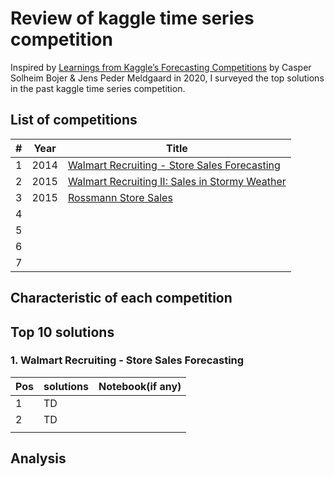 # Review of kaggle time series competition

Inspired by [Learnings from Kaggle’s Forecasting Competitions](https://arxiv.org/pdf/2009.07701.pdf) 
by Casper Solheim Bojer & Jens Peder Meldgaard in 2020, I surveyed the top solutions in the past kaggle time series
competition.


<!-- START doctoc -->
<!-- END doctoc -->

## List of competitions

| #   | Year | Title                                                                                                                 |
|-----|------|-----------------------------------------------------------------------------------------------------------------------|
| 1   | 2014 | [Walmart Recruiting - Store Sales Forecasting](https://www.kaggle.com/c/walmart-recruiting-store-sales-forecasting)   |
| 2   | 2015 | [Walmart Recruiting II: Sales in Stormy Weather](https://www.kaggle.com/c/walmart-recruiting-sales-in-stormy-weather) |
| 3   | 2015 | [Rossmann Store Sales](https://www.kaggle.com/c/rossmann-store-sales)                                                                                              |
| 4   |      |                                                                                                                       |
| 5   |      |                                                                                                                       |
| 6   |      |                                                                                                                       |
| 7   |      |                                                                                                                       |


## Characteristic of each competition

## Top 10 solutions

### 1. Walmart Recruiting - Store Sales Forecasting

| Pos | solutions | Notebook(if any) |
|-----|-----------|------------------|
| 1   | TD        |                  |
| 2   | TD        |                  |
|     |           |                  |


## Analysis











